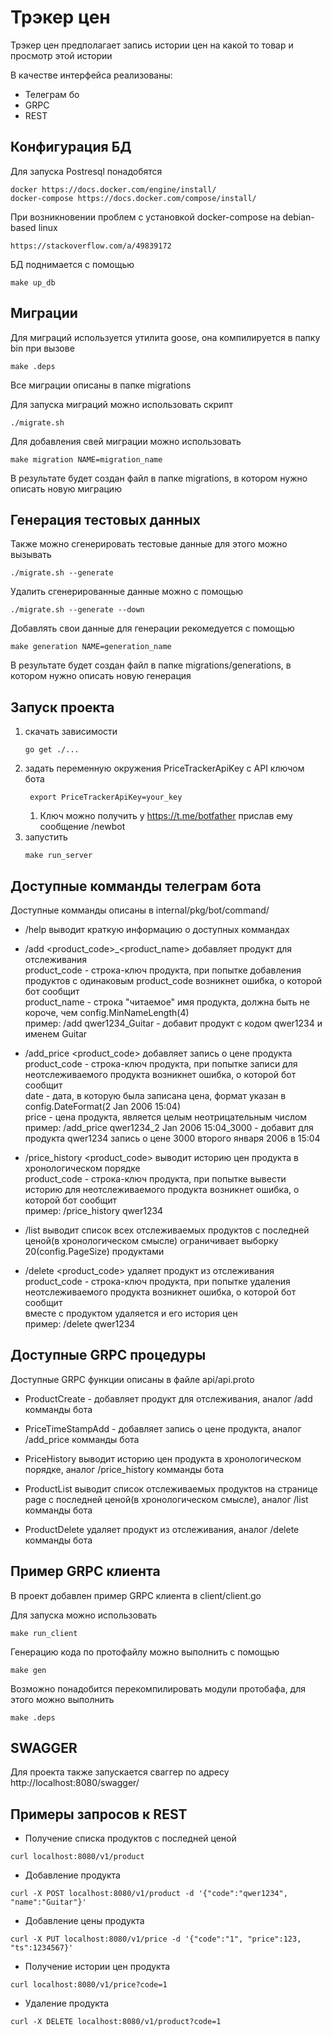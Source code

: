 # Трэкер цен

Трэкер цен предполагает запись истории цен на какой то товар и просмотр этой истории

В качестве интерфейса реализованы: 
- Телеграм бо
- GRPC
- REST

## Конфигурация БД
Для запуска Postresql понадобятся 
```
docker https://docs.docker.com/engine/install/ 
docker-compose https://docs.docker.com/compose/install/
```
При возникновении проблем с установкой docker-compose на debian-based linux
```
https://stackoverflow.com/a/49839172
```
БД поднимается с помощью
```
make up_db
```

## Миграции
Для миграций используется утилита goose, она компилируется в папку bin при вызове
```
make .deps
```
Все миграции описаны в папке migrations

Для запуска миграций можно использовать скрипт
```
./migrate.sh
```

Для добавления свей миграции можно использовать
```
make migration NAME=migration_name
```
В результате будет создан файл в папке migrations, в котором нужно описать новую миграцию

## Генерация тестовых данных
Также можно сгенерировать тестовые данные для этого можно вызывать
```
./migrate.sh --generate
```
Удалить сгенерированные данные можно с помощью
```
./migrate.sh --generate --down
```
Добавлять свои данные для генерации рекомедуется с помощью
```
make generation NAME=generation_name
```
В результате будет создан файл в папке migrations/generations, в котором нужно описать новую генерация

## Запуск проекта

1. скачать зависимости
    ```
    go get ./...
    ```
2. задать переменную окружения PriceTrackerApiKey с API ключом бота
   ```
    export PriceTrackerApiKey=your_key
    ```
   1. Ключ можно получить у https://t.me/botfather прислав ему сообщение /newbot
3. запустить 
    ```
    make run_server
    ```

## Доступные комманды телеграм бота

Доступные комманды описаны в internal/pkg/bot/command/ 

- /help выводит краткую информацию о доступных коммандах

- /add <product_code>_<product_name> добавляет продукт для отслеживания  
product_code - строка-ключ продукта, при попытке добавления продуктов с одинаковым product_code возникнет ошибка, о которой бот сообщит  
product_name - строка "читаемое" имя продукта, должна быть не короче, чем config.MinNameLength(4)  
пример: /add qwer1234_Guitar - добавит продукт с кодом qwer1234 и именем Guitar  

- /add_price <product_code>_<date>_<price> добавляет запись о цене продукта  
product_code - строка-ключ продукта, при попытке записи для неотслеживаемого продукта возникнет ошибка, о которой бот сообщит  
date - дата, в которую была записана цена, формат указан в config.DateFormat(2 Jan 2006 15:04)  
price - цена продукта, является целым неотрицательным числом  
пример: /add_price qwer1234_2 Jan 2006 15:04_3000 - добавит для продукта qwer1234 запись о цене 3000 второго января 2006 в 15:04  

- /price_history <product_code> выводит историю цен продукта в хронологическом порядке  
product_code - строка-ключ продукта, при попытке вывести историю для неотслеживаемого продукта возникнет ошибка, о которой бот сообщит  
пример: /price_history qwer1234  

- /list <page> выводит список всех отслеживаемых продуктов с последней ценой(в хронологическом смысле)
ограничивает выборку 20(config.PageSize) продуктами

- /delete <product_code> удаляет продукт из отслеживания  
product_code - строка-ключ продукта, при попытке удаления неотслеживаемого продукта возникнет ошибка, о которой бот сообщит  
вместе с продуктом удаляется и его история цен  
пример: /delete qwer1234

## Доступные GRPC процедуры
Доступные GRPC функции описаны в файле api/api.proto

- ProductCreate - добавляет продукт для отслеживания, аналог /add комманды бота

- PriceTimeStampAdd - добавляет запись о цене продукта, аналог /add_price комманды бота

- PriceHistory выводит историю цен продукта в хронологическом порядке, аналог /price_history комманды бота

- ProductList выводит список отслеживаемых продуктов на странице page с последней ценой(в хронологическом смысле), аналог /list комманды бота

- ProductDelete удаляет продукт из отслеживания, аналог /delete комманды бота

## Пример GRPC клиента

В проект добавлен пример GRPC клиента в client/client.go

Для запуска можно использовать 
```
make run_client
```

Генерацию кода по протофайлу можно выполнить с помощью 
```
make gen
```

Возможно понадобится перекомпилировать модули протобафа, для этого можно выполнить
```
make .deps
```

## SWAGGER

Для проекта также запускается сваггер по адресу http://localhost:8080/swagger/

## Примеры запросов к REST

- Получение списка продуктов с последней ценой
```
curl localhost:8080/v1/product
```
- Добавление продукта
```
curl -X POST localhost:8080/v1/product -d '{"code":"qwer1234", "name":"Guitar"}'
```
- Добавление цены продукта
```
curl -X PUT localhost:8080/v1/price -d '{"code":"1", "price":123, "ts":1234567}'
```
- Получение истории цен продукта
```
curl localhost:8080/v1/price?code=1
```
- Удаление продукта
```
curl -X DELETE localhost:8080/v1/product?code=1
```
